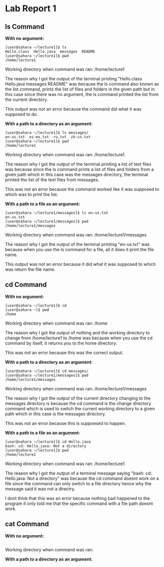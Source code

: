 # Lab Report 1
## ls Command
**With no argument:**
```
[user@sahara ~/lecture1]$ ls
Hello.class  Hello.java  messages  README
[user@sahara ~/lecture1]$ pwd
/home/lecture1
```
Working directory when command was ran: /home/lecture1

The reason why I got the output of the terminal printing "Hello.class Hello.java messages README" was because the ls command also known as the list command, prints the list of files and folders in the given path but in this case since there was no argument, the ls command printed the list from the current directory. 

This output was not an error because the command did what it was supposed to do.

**With a path to a directory as an argument:**
```
[user@sahara ~/lecture1]$ ls messages/
en-us.txt  es-mx.txt  ru.txt  zh-cn.txt
[user@sahara ~/lecture1]$ pwd
/home/lecture1
```
Working directory when command was ran: /home/lecture1

The reason why I got the output of the terminal printing a list of text files was because since the ls command prints a list of files and folders from a given path which in this case was the messages directory, the terminal printed the list of the text files from messages.

This was not an error because the command worked like it was supposed to which was to print the list. 

**With a path to a file as an argument:**
```
[user@sahara ~/lecture1/messages]$ ls en-us.txt 
en-us.txt
[user@sahara ~/lecture1/messages]$ pwd
/home/lecture1/messages
```
Working directory when command was ran: /home/lecture1/messages

The reason why I got the output of the terminal printing "en-us.txt" was because when you use the ls command for a file, all it does it print the file name. 

This output was not an error because it did what it was supposed to which was return the file name. 

## cd Command
**With no argument:**
```
[user@sahara ~/lecture1]$ cd
[user@sahara ~]$ pwd
/home
```
Working directory when command was ran: /home

The reason why I got the output of nothing and the working directory to change from /home/lecture1 to /home was because when you use the cd command by itself, it returns you to the home directory. 

This was not an error because this was the correct output. 

**With a path to a directory as an argument:**
```
[user@sahara ~/lecture1]$ cd messages/
[user@sahara ~/lecture1/messages]$ pwd
/home/lecture1/messages
```
Working directory when command was ran: /home/lecture1/messages

The reason why I got the output of the current directory changing to the messages directory is because the cd command is the change directory command which is used to switch the current working directory to a given path which in this case is the messages directory. 

This was not an error because this is suppoesed to happen. 

**With a path to a file as an argument:**
```
[user@sahara ~/lecture1]$ cd Hello.java 
bash: cd: Hello.java: Not a directory
[user@sahara ~/lecture1]$ pwd
/home/lecture1
```
Working directory when command was ran: /home/lecture1

The reason why I got the output of a terminal message saying "bash: cd: Hello.java: Not a directory" was because the cd command doesnt work on a file since the command can only switch to a file directory hence why the message said it was not a directry.

I dont think that this was an error because nothing bad happened to the program it only told me that the specific command with a file path doesnt work. 

## cat Command
**With no argument:**
```

```
Working directory when command was ran: 

**With a path to a directory as an argument:**
```

```
